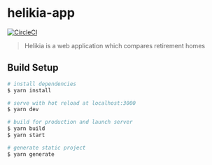 # helikia-app
[![CircleCI](https://circleci.com/gh/helikia/helikiaApp/tree/master.svg?style=svg)](https://circleci.com/gh/helikia/helikiaApp/tree/master)

> Helikia is a web application which compares retirement homes

## Build Setup

``` bash
# install dependencies
$ yarn install

# serve with hot reload at localhost:3000
$ yarn dev

# build for production and launch server
$ yarn build
$ yarn start

# generate static project
$ yarn generate
```